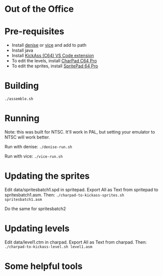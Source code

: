 # Out of the Office

# Pre-requisites

* Install [denise](https://sourceforge.net/projects/deniseemu/) or [vice](https://vice-emu.sourceforge.io/windows.html) and add to path
* Install java
* Install [KickAss (C64) VS Code extension](https://marketplace.visualstudio.com/items?itemName=CaptainJiNX.kickass-c64)
* To edit the levels, install [CharPad C64 Pro](https://subchristsoftware.itch.io/charpad-c64-pro)
* To edit the sprites, install [SpritePad 64 Pro](https://subchristsoftware.itch.io/spritepad-c64-pro)

# Building
```./assemble.sh```

# Running

Note: this was built for NTSC. It'll work in PAL, but setting your emulator to NTSC will work better.

Run with denise:
```./denise-run.sh```

Run with vice:
```./vice-run.sh```

# Updating the sprites

Edit data/spritesbatch1.spd in spritepad. Export All as Text from spritepad to spritesbatch1.asm. Then:
```./charpad-to-kickass-sprites.sh spritesbatch1.asm```

Do the same for spritesbatch2

# Updating levels
Edit data/level1.ctm in charpad. Export All as Text from charpad. Then:
```./charpad-to-kickass-level.sh level1.asm```

# Some helpful tools